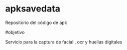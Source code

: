 # apksavedata

Repositorio del código de apk

#objetivo

Servicio para la captura de facial , ocr y huellas digitales 

